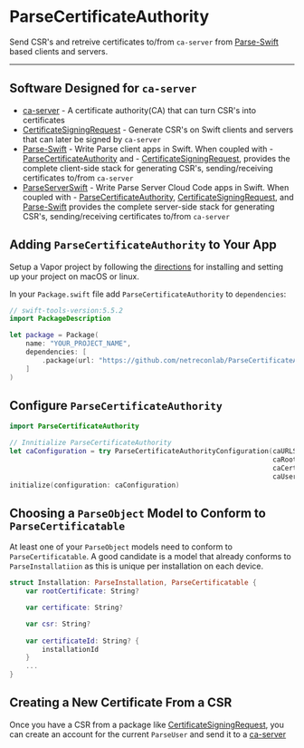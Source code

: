 # ParseCertificateAuthority

Send CSR's and retreive certificates to/from `ca-server` from [Parse-Swift](https://github.com/netreconlab/Parse-Swift) based clients and servers.

---

## Software Designed for `ca-server`
- [ca-server](https://github.com/netreconlab/ParseCertificateAuthority) - A certificate authority(CA) that can turn CSR's into certificates
- [CertificateSigningRequest](https://github.com/cbaker6/CertificateSigningRequest) - Generate CSR's on Swift clients and servers that can later be signed by `ca-server`
- [Parse-Swift](https://github.com/netreconlab/Parse-Swift) - Write Parse client apps in Swift. When coupled with - [ParseCertificateAuthority](https://github.com/netreconlab/ParseCertificateAuthority) and - [CertificateSigningRequest](https://github.com/cbaker6/CertificateSigningRequest), provides the complete client-side stack for generating CSR's, sending/receiving certificates to/from `ca-server`
- [ParseServerSwift](https://github.com/netreconlab/parse-server-swift) - Write Parse Server Cloud Code apps in Swift. When coupled with - [ParseCertificateAuthority](https://github.com/netreconlab/ParseCertificateAuthority), [CertificateSigningRequest](https://github.com/cbaker6/CertificateSigningRequest), and [Parse-Swift](https://github.com/netreconlab/Parse-Swift) provides the complete server-side stack for generating CSR's, sending/receiving certificates to/from `ca-server`

## Adding `ParseCertificateAuthority` to Your App
Setup a Vapor project by following the [directions](https://www.kodeco.com/11555468-getting-started-with-server-side-swift-with-vapor-4) for installing and setting up your project on macOS or linux.

In your `Package.swift` file add `ParseCertificateAuthority` to `dependencies`:

```swift
// swift-tools-version:5.5.2
import PackageDescription

let package = Package(
    name: "YOUR_PROJECT_NAME",
    dependencies: [
        .package(url: "https://github.com/netreconlab/ParseCertificateAuthority", .upToNextMajor(from: "0.0.1")),
    ]
)
```

## Configure `ParseCertificateAuthority`
```swift
import ParseCertificateAuthority

// Innitialize ParseCertificateAuthority
let caConfiguration = try ParseCertificateAuthorityConfiguration(caURLString: "http://certificate-authority:3000", // The url for `ca-server`.
                                                                 caRootCertificatePath: "/ca_certificate", // The root certificate path on `ca-server`.
                                                                 caCertificatesPath: "/certificates/", // The certificates path on `ca-server`.
                                                                 caUsersPath: "/appusers/") // The user path on `ca-server`.
initialize(configuration: caConfiguration)
```

## Choosing a `ParseObject` Model to Conform to `ParseCertificatable`
At least one of your `ParseObject` models need to conform to `ParseCertificatable`. A good candidate is a model that already conforms to `ParseInstallatiion` as this is unique per installation on each device.

```swift
struct Installation: ParseInstallation, ParseCertificatable {
    var rootCertificate: String?

    var certificate: String?

    var csr: String?
    
    var certificateId: String? {
        installationId
    }
    ...
}
```

## Creating a New Certificate From a CSR
Once you have a CSR from a package like [CertificateSigningRequest](https://github.com/cbaker6/CertificateSigningRequest), you can create an account for the current `ParseUser` and send it to a [ca-server](https://github.com/netreconlab/ParseCertificateAuthority)
